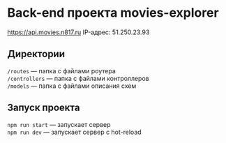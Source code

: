 # Back-end проекта movies-explorer

https://api.movies.n817.ru
IP-адрес: 51.250.23.93

## Директории

`/routes` — папка с файлами роутера  
`/controllers` — папка с файлами контроллеров   
`/models` — папка с файлами описания схем 

## Запуск проекта

`npm run start` — запускает сервер   
`npm run dev` — запускает сервер с hot-reload
